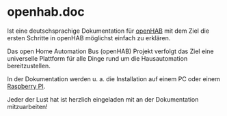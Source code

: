 # openhab.doc

Ist eine deutschsprachige Dokumentation für [openHAB](http://www.openhab.org "openHAB Homepage")
mit dem Ziel die ersten Schritte in openHAB möglichst einfach zu erklären.

Das open Home Automation Bus (openHAB) Projekt verfolgt das Ziel eine universelle Plattform für alle Dinge rund um die Hausautomation bereitzustellen.

In der Dokumentation werden u. a. die Installation auf einem PC oder einem [Raspberry PI](http://www.raspberrypi.org/ "Raspberry PI Homepage").

Jeder der Lust hat ist herzlich eingeladen mit an der Dokumentation mitzuarbeiten!
